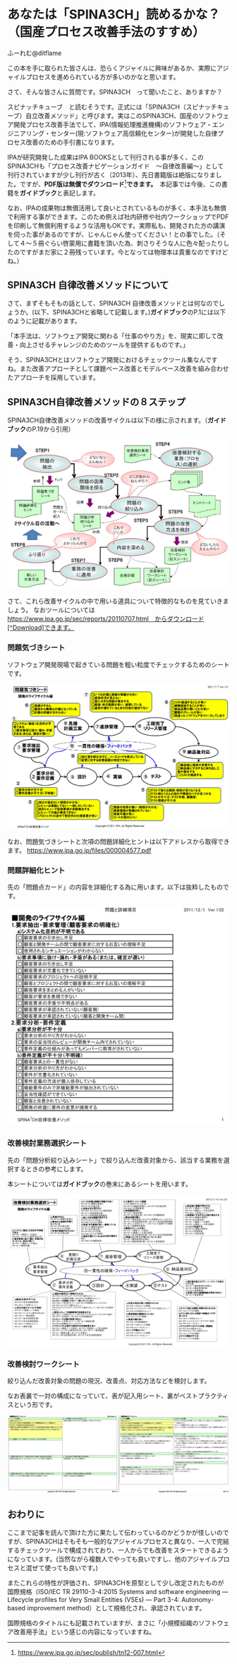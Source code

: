 # あなたは「SPINA3CH」読めるかな？（国産プロセス改善手法のすすめ）

<div class="flushright">ふーれむ@ditflame</div>

この本を手に取られた皆さんは、恐らくアジャイルに興味があるか、実際にアジャイルプロセスを進められている方が多いのかなと思います。

さて、そんな皆さんに質問です。SPINA3CH　って聞いたこと、ありますか？

スピナッチキューブ　と読むそうです。正式には「SPINA3CH（スピナッチキューブ）自立改善メソッド」と呼びます。実はこのSPINA3CH、国産のソフトウェア開発プロセス改善手法でして、IPA(情報処理推進機構)のソフトウェア・エンジニアリング・センター(現:ソフトウェア高信頼化センター)が開発した自律プロセス改善のための手引書になります。

IPAが研究開発した成果はIPA BOOKSとして刊行される事が多く、このSPINA3CHも「プロセス改善ナビゲーションガイド　～自律改善編～」として刊行されていますが少し刊行が古く（2013年）、先日書籍版は絶版になりました。ですが、**PDF版は無償でダウンロード**[^pdf]**できます。**　本記事では今後、この書籍を**ガイドブック**と表記します。

[^pdf]:https://www.ipa.go.jp/sec/publish/tn12-007.html

なお、IPAの成果物は無償活用して良いとされているものが多く、本手法も無償で利用する事ができます。このため例えば社内研修や社内ワークショップでPDFを印刷して無償利用するような活用もOKです。実際私も、開発された方の講演を伺った事があるのですが、じゃんじゃん使ってください！との事でした。（そして４～５冊ぐらい啓蒙用に書籍を頂いた為、刺さりそうな人に色々配ったりしたのですがまだ家に２冊残っています。今となっては物理本は貴重なのですけどね。）

## SPINA3CH 自律改善メソッドについて

さて、まずそもそもの話として、SPINA3CH 自律改善メソッドとは何なのでしょうか。(以下、SPINA3CHと省略して記載します。)**ガイドブック**のP.1には以下のように記載があります。

「本手法は、ソフトウェア開発に関わる「仕事のやり方」を、現実に即して改善・向上させるチャレンジのためのツールを提供するものです。」

そう、SPINA3CHとはソフトウェア開発におけるチェックツール集なんですね。また改善アプローチとして課題ベース改善とモデルベース改善を組み合わせたアプローチを採用しています。

 ## SPINA3CH自律改善メソッドの８ステップ

SPINA3CH自律改善メソッドの改善サイクルは以下の様に示されます。（**ガイドブック**のP.19から引用）

![改善サイクル](images/chap-ditflame/8steps.jpg?scale=0.5)

さて、これら改善サイクルの中で用いる道具について特徴的なものを見ていきましょう。
なおツールについては　https://www.ipa.go.jp/sec/reports/20110707.html　からダウンロード[^Download]できます。

[^Download]:なお、書籍やPDFのアドレスは少し古く、直接到達できないのでアドレスを読み替える必要があります。本記事では読み替えた先のアドレスで統一しています。(2021/12/29時点でアクセスできる事を確認済)

### 問題気づきシート

ソフトウェア開発現場で起きている問題を粗い粒度でチェックするためのシートです。

![問題気づきシート](images/chap-ditflame/ProblemCheckSheet.jpg?scale=0.5)

なお、問題気づきシートと次項の問題詳細化ヒントは以下アドレスから取得できます。
https://www.ipa.go.jp/files/000004577.pdf

### 問題詳細化ヒント

先の「問題点カード」の内容を詳細化する為に用います。以下は抜粋したものです。

![問題詳細化ヒント](images/chap-ditflame/ProblemDrillDown.jpg?scale=0.5)

### 改善検討業務選択シート

先の「問題分析絞り込みシート」で絞り込んだ改善対象から、該当する業務を選択するときの参考にします。

本シートについては**ガイドブック**の巻末にあるシートを用います。

![改善検討業務選択シート](images/chap-ditflame/Kaizenchoice.jpg?scale=0.5)

### 改善検討ワークシート

絞り込んだ改善対象の問題の現況、改善点、対応方法などを検討します。

なお表裏で一対の構成になっていて、表が記入用シート、裏がベストプラクティスという形です。

![改善検討ワークシート](images/chap-ditflame/KaizenWorksheet.jpg?scale=0.5)


## おわりに

ここまで記事を読んで頂けた方に果たして伝わっているのかどうかが怪しいのですが、SPINA3CHはそもそも一般的なアジャイルプロセスと異なり、一人で完結するチェックツールで構成されており、一人からでも改善をスタートできるようになっています。(当然ながら複数人でやっても良いですし、他のアジャイルプロセスと混ぜて使っても良いです。)

またこれらの特性が評価され、SPINA3CHを原型として少し改定されたものが国際規格（ISO/IEC TR 29110-3-4:2015 Systems and software engineering — Lifecycle profiles for Very Small Entities (VSEs) — Part 3-4: Autonomy-based improvement method）として規格化され、承認されています。

国際規格のタイトルにも記載されていますが、まさに「小規模組織のソフトウェア改善用手法」という感じの内容になっていますね。
